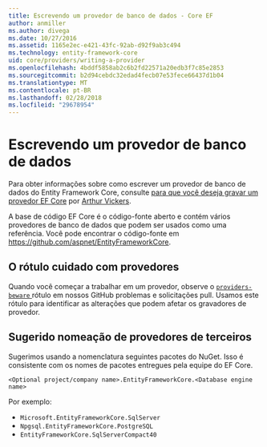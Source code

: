 ```yaml
---
title: Escrevendo um provedor de banco de dados - Core EF
author: anmiller
ms.author: divega
ms.date: 10/27/2016
ms.assetid: 1165e2ec-e421-43fc-92ab-d92f9ab3c494
ms.technology: entity-framework-core
uid: core/providers/writing-a-provider
ms.openlocfilehash: 4bddf5858ab2c6b2fd22571a20edb3f7c85e2853
ms.sourcegitcommit: b2d94cebdc32edad4fecb07e53fece66437d1b04
ms.translationtype: MT
ms.contentlocale: pt-BR
ms.lasthandoff: 02/28/2018
ms.locfileid: "29678954"
---
```

# <a name="writing-a-database-provider"></a>Escrevendo um provedor de banco de dados

Para obter informações sobre como escrever um provedor de banco de dados do Entity Framework Core, consulte [para que você deseja gravar um provedor EF Core](https://blog.oneunicorn.com/2016/11/11/so-you-want-to-write-an-ef-core-provider/) por [Arthur Vickers](https://github.com/ajcvickers).

A base de código EF Core é o código-fonte aberto e contém vários provedores de banco de dados que podem ser usados como uma referência. Você pode encontrar o código-fonte em https://github.com/aspnet/EntityFrameworkCore.

## <a name="the-providers-beware-label"></a>O rótulo cuidado com provedores

Quando você começar a trabalhar em um provedor, observe o [ `providers-beware` ](https://github.com/aspnet/EntityFrameworkCore/labels/providers-beware) rótulo em nossos GitHub problemas e solicitações pull. Usamos este rótulo para identificar as alterações que podem afetar os gravadores de provedor.

## <a name="suggested-naming-of-third-party-providers"></a>Sugerido nomeação de provedores de terceiros

Sugerimos usando a nomenclatura seguintes pacotes do NuGet. Isso é consistente com os nomes de pacotes entregues pela equipe do EF Core.

`<Optional project/company name>.EntityFrameworkCore.<Database engine name>`

Por exemplo:
* `Microsoft.EntityFrameworkCore.SqlServer`
* `Npgsql.EntityFrameworkCore.PostgreSQL`
* `EntityFrameworkCore.SqlServerCompact40`
